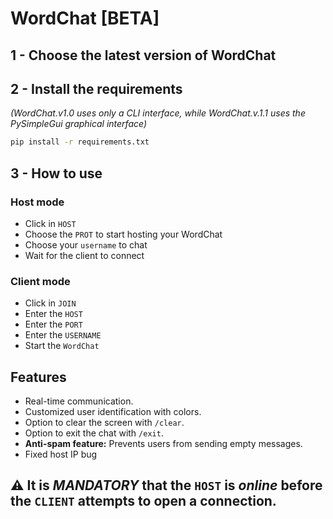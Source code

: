 # WordChat [BETA]
## 1 - Choose the latest version of WordChat

## 2 - Install the requirements
*(WordChat.v1.0 uses only a CLI interface, while WordChat.v.1.1 uses the PySimpleGui graphical interface)*
```bash
pip install -r requirements.txt
```

## 3 - How to use
### Host mode
- Click in ```HOST```
- Choose the ```PROT``` to start hosting your WordChat
- Choose your ````username```` to chat
- Wait for the client to connect

### Client mode
- Click in ```JOIN```
- Enter the ```HOST```
- Enter the ```PORT```
- Enter the ```USERNAME```
- Start the ```WordChat```

## Features

- Real-time communication.
- Customized user identification with colors.
- Option to clear the screen with ```/clear```.
- Option to exit the chat with ```/exit```.
- **Anti-spam feature:** Prevents users from sending empty messages.
- Fixed host IP bug

## ⚠️ It is *MANDATORY* that the ```HOST``` is *online* before the ```CLIENT``` attempts to open a connection.
